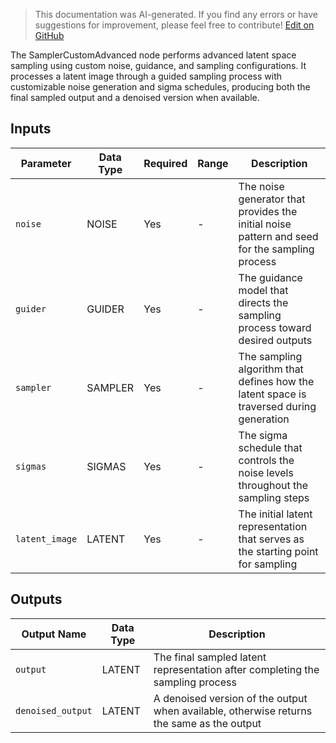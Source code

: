 > This documentation was AI-generated. If you find any errors or have suggestions for improvement, please feel free to contribute! [Edit on GitHub](https://github.com/Comfy-Org/embedded-docs/blob/main/comfyui_embedded_docs/docs/SamplerCustomAdvanced/en.md)

The SamplerCustomAdvanced node performs advanced latent space sampling using custom noise, guidance, and sampling configurations. It processes a latent image through a guided sampling process with customizable noise generation and sigma schedules, producing both the final sampled output and a denoised version when available.

## Inputs

| Parameter | Data Type | Required | Range | Description |
|-----------|-----------|----------|-------|-------------|
| `noise` | NOISE | Yes | - | The noise generator that provides the initial noise pattern and seed for the sampling process |
| `guider` | GUIDER | Yes | - | The guidance model that directs the sampling process toward desired outputs |
| `sampler` | SAMPLER | Yes | - | The sampling algorithm that defines how the latent space is traversed during generation |
| `sigmas` | SIGMAS | Yes | - | The sigma schedule that controls the noise levels throughout the sampling steps |
| `latent_image` | LATENT | Yes | - | The initial latent representation that serves as the starting point for sampling |

## Outputs

| Output Name | Data Type | Description |
|-------------|-----------|-------------|
| `output` | LATENT | The final sampled latent representation after completing the sampling process |
| `denoised_output` | LATENT | A denoised version of the output when available, otherwise returns the same as the output |
